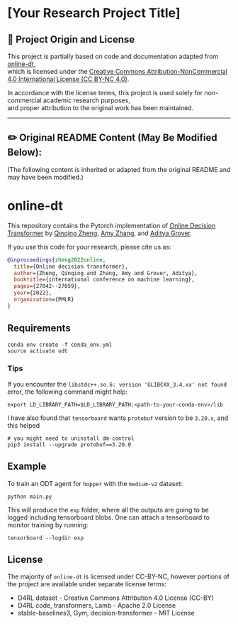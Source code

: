 # [Your Research Project Title]

## 📌 Project Origin and License

This project is partially based on code and documentation adapted from [online-dt](https://github.com/facebookresearch/online-dt),  
which is licensed under the [Creative Commons Attribution-NonCommercial 4.0 International License (CC BY-NC 4.0)](https://creativecommons.org/licenses/by-nc/4.0/).

In accordance with the license terms, this project is used solely for non-commercial academic research purposes,  
and proper attribution to the original work has been maintained.

---

## ✏️ Original README Content (May Be Modified Below):

(The following content is inherited or adapted from the original README and may have been modified.)

# online-dt
This repository contains the Pytorch implementation of [Online Decision Transformer](https://arxiv.org/abs/2202.05607) by [Qinqing Zheng](https://enosair.github.io/), [Amy Zhang](https://amyzhang.github.io/), and [Aditya Grover](https://aditya-grover.github.io/).

If you use this code for your research, please cite us as:
```Bibtex
@inproceedings{zheng2022online,
  title={Online decision transformer},
  author={Zheng, Qinqing and Zhang, Amy and Grover, Aditya},
  booktitle={international conference on machine learning},
  pages={27042--27059},
  year={2022},
  organization={PMLR}
}
```

## Requirements
```console
conda env create -f conda_env.yml
source activate odt
```

### Tips
If you encounter the `libstdc++.so.6: version 'GLIBCXX_3.4.xx' not found` error, the following command might help:
```console
export LD_LIBRARY_PATH=$LD_LIBRARY_PATH:<path-to-your-conda-env>/lib
```
I have also found that `tensorboard` wants `protobuf` version to be `3.20.x`, and this helped
```console
# you might need to uninstall dm-control
pip3 install --upgrade protobuf==3.20.0
```


## Example
To train an ODT agent for `hopper` with the `medium-v2` dataset:
```console
python main.py
```
This will produce the `exp` folder, where all the outputs are going to be logged including tensorboard blobs. One can attach a tensorboard to monitor training by running:
```console
tensorboard --logdir exp
```

## License
The majority of `online-dt` is licensed under CC-BY-NC, however portions of the project are available under separate license terms:
* D4RL dataset -  Creative Commons Attribution 4.0 License (CC-BY)
* D4RL code, transformers, Lamb - Apache 2.0 License
* stable-baselines3, Gym, decision-transformer - MIT License

